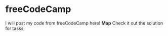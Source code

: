 # freeCodeCamp
I will post my code from freeCodeCamp here!
**Map** Check it out the solution for tasks;


